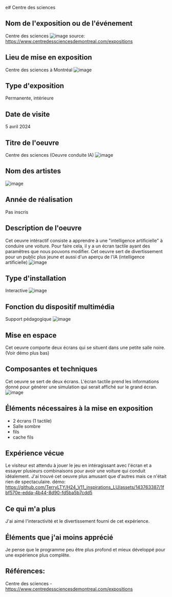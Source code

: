 e# Centre des sciences

## Nom de l'exposition ou de l'événement
Centre des sciences
![image](media/centre_des_sciences.jpg)
source: <https://www.centredessciencesdemontreal.com/expositions>


## Lieu de mise en exposition
Centre des sciences à Montréal
![image](media/devant_loeuvre.png)


## Type d'exposition
Permanente, intérieure


## Date de visite
5 avril 2024

 
## Titre de l'oeuvre
Centre des sciences (Oeuvre conduite IA)
![image](media/centre_des_sciences)

 
## Nom des artistes
![image](media/credits.png)


## Année de réalisation	
Pas inscris


## Description de l'oeuvre
Cet oeuvre intéractif consiste a apprendre à une "intelligence artificielle" à conduire une voiture. Pour faire cela, il y a un écran tactile ayant des paramêtres que nous pouvons modifier. 
Cet oeuvre sert de divertissement pour un public plus jeune et aussi d'un aperçu de l'IA (intelligence artificielle)
![image](media/deux_ecrans.png)


## Type d'installation
Interactive
![image](media/ecran_cerveau.png)


## Fonction du dispositif multimédia
Support pédagogique
![image](media/ecran_parametres.png)


## Mise en espace
Cet oeuvre comporte deux écrans qui se situent dans une petite salle noire.
(Voir démo plus bas)


## Composantes et techniques	
Cet oeuvre se sert de deux écrans. L'écran tactile prend les informations donné pour générer une simulation qui serait affiché sur le grand écran.
![image](media/ecran_tortue.png)


## Éléments nécessaires à la mise en exposition	
- 2 écrans (1 tactile)
- Salle sombre
- fils
- cache fils


## Expérience vécue
Le visiteur est attendu à jouer le jeu en intéragissant avec l'écran et a essayer plusieurs combinaisons pour avoir une voiture qui conduit idéalement. 
J'ai trouvé cet oeuvre plus amusant que d'autres mais ce n'était rien de spectaculaire.
démo: <https://github.com/TerryLTY/H24_V11_inspirations_LU/assets/143763387/1fbf570e-edda-4b44-8d90-fd5ba5b7cdd5>



## Ce qui m'a plus
J'ai aimé l'interactivité et le divertissement fourni de cet expérience.


## Éléments que j'ai moins apprécié
Je pense que le programme peu être plus profond et mieux développé pour une expérience plus complête.


## Références: 
Centre des sciences - <https://www.centredessciencesdemontreal.com/expositions>

